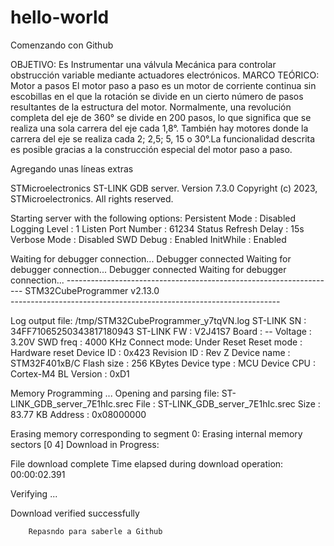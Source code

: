 # hello-world
Comenzando con Github


OBJETIVO:
Es Instrumentar una válvula Mecánica para controlar obstrucción variable mediante
actuadores electrónicos.
MARCO TEÓRICO:
Motor a pasos
El motor paso a paso es un motor de corriente continua sin escobillas en el que la
rotación se divide en un cierto número de pasos resultantes de la estructura del
motor.
Normalmente, una revolución completa del eje de 360° se divide en 200 pasos, lo
que significa que se realiza una sola carrera del eje cada 1,8°. También hay motores
donde la carrera del eje se realiza cada 2; 2,5; 5, 15 o 30°.La funcionalidad descrita
es posible gracias a la construcción especial del motor paso a paso.

Agregando unas líneas extras 

STMicroelectronics ST-LINK GDB server. Version 7.3.0
Copyright (c) 2023, STMicroelectronics. All rights reserved.

Starting server with the following options:
        Persistent Mode            : Disabled
        Logging Level              : 1
        Listen Port Number         : 61234
        Status Refresh Delay       : 15s
        Verbose Mode               : Disabled
        SWD Debug                  : Enabled
        InitWhile                  : Enabled

Waiting for debugger connection...
Debugger connected
Waiting for debugger connection...
Debugger connected
Waiting for debugger connection...
      -------------------------------------------------------------------
                        STM32CubeProgrammer v2.13.0                  
      -------------------------------------------------------------------



Log output file:   /tmp/STM32CubeProgrammer_y7tqVN.log
ST-LINK SN  : 34FF71065250343817180943
ST-LINK FW  : V2J41S7
Board       : --
Voltage     : 3.20V
SWD freq    : 4000 KHz
Connect mode: Under Reset
Reset mode  : Hardware reset
Device ID   : 0x423
Revision ID : Rev Z
Device name : STM32F401xB/C
Flash size  : 256 KBytes
Device type : MCU
Device CPU  : Cortex-M4
BL Version  : 0xD1



Memory Programming ...
Opening and parsing file: ST-LINK_GDB_server_7E1hIc.srec
  File          : ST-LINK_GDB_server_7E1hIc.srec
  Size          : 83.77 KB 
  Address       : 0x08000000 


Erasing memory corresponding to segment 0:
Erasing internal memory sectors [0 4]
Download in Progress:


File download complete
Time elapsed during download operation: 00:00:02.391



Verifying ...




Download verified successfully 











        Repasndo para saberle a Github
